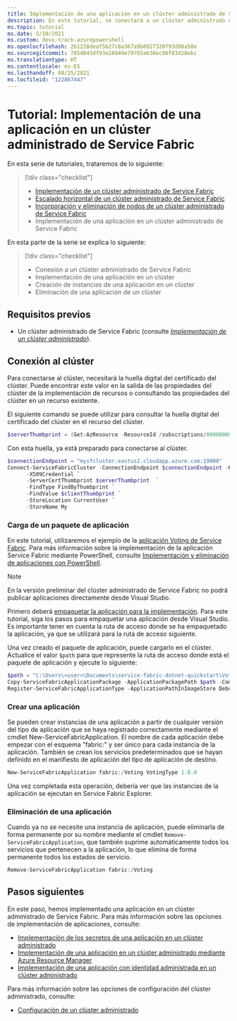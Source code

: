```yaml
---
title: Implementación de una aplicación en un clúster administrado de Service Fabric mediante PowerShell
description: En este tutorial, se conectará a un clúster administrado de Service Fabric e implementará una aplicación mediante PowerShell.
ms.topic: tutorial
ms.date: 5/10/2021
ms.custom: devx-track-azurepowershell
ms.openlocfilehash: 2b1228deaf5627c8a367a9b0927320f93d98a50e
ms.sourcegitcommit: 7854045df93e28949e79765a638ec86f83d28ebc
ms.translationtype: HT
ms.contentlocale: es-ES
ms.lasthandoff: 08/25/2021
ms.locfileid: "122867447"
---
```

# <a name="tutorial-deploy-an-app-to-a-service-fabric-managed-cluster"></a>Tutorial: Implementación de una aplicación en un clúster administrado de Service Fabric

En esta serie de tutoriales, trataremos de lo siguiente:

> [!div class="checklist"]
> * [Implementación de un clúster administrado de Service Fabric](tutorial-managed-cluster-deploy.md)
> * [Escalado horizontal de un clúster administrado de Service Fabric](tutorial-managed-cluster-scale.md)
> * [Incorporación y eliminación de nodos de un clúster administrado de Service Fabric](tutorial-managed-cluster-add-remove-node-type.md)
> * Implementación de una aplicación en un clúster administrado de Service Fabric

En esta parte de la serie se explica lo siguiente:

> [!div class="checklist"]
> * Conexión a un clúster administrado de Service Fabric
> * Implementación de una aplicación en un clúster
> * Creación de instancias de una aplicación en un clúster
> * Eliminación de una aplicación de un clúster

## <a name="prerequisites"></a>Requisitos previos

* Un clúster administrado de Service Fabric (consulte [*Implementación de un clúster administrado*](tutorial-managed-cluster-deploy.md)).

## <a name="connect-to-your-cluster"></a>Conexión al clúster

Para conectarse al clúster, necesitará la huella digital del certificado del clúster. Puede encontrar este valor en la salida de las propiedades del clúster de la implementación de recursos o consultando las propiedades del clúster en un recurso existente.

El siguiente comando se puede utilizar para consultar la huella digital del certificado del clúster en el recurso del clúster.

```powershell
$serverThumbprint = (Get-AzResource -ResourceId /subscriptions/00000000-0000-0000-0000-000000000000/resourceGroups/myResourceGroup/providers/Microsoft.ServiceFabric/managedclusters/mysfcluster).Properties.clusterCertificateThumbprints
```

Con esta huella, ya está preparado para conectarse al clúster.

```powershell
$connectionEndpoint = "mysfcluster.eastus2.cloudapp.azure.com:19000"
Connect-ServiceFabricCluster -ConnectionEndpoint $connectionEndpoint -KeepAliveIntervalInSec 10 `
      -X509Credential `
      -ServerCertThumbprint $serverThumbprint  `
      -FindType FindByThumbprint `
      -FindValue $clientThumbprint `
      -StoreLocation CurrentUser `
      -StoreName My

```

### <a name="upload-an-application-package"></a>Carga de un paquete de aplicación

En este tutorial, utilizaremos el ejemplo de la [aplicación Voting de Service Fabric](https://github.com/Azure-Samples/service-fabric-dotnet-quickstart/tree/voting-sample-no-reverse-proxy). Para más información sobre la implementación de la aplicación Service Fabric mediante PowerShell, consulte [Implementación y eliminación de aplicaciones con PowerShell](service-fabric-deploy-remove-applications.md).

> [!NOTE]
> En la versión preliminar del clúster administrado de Service Fabric no podrá publicar aplicaciones directamente desde Visual Studio.

Primero deberá [empaquetar la aplicación para la implementación](service-fabric-package-apps.md). Para este tutorial, siga los pasos para empaquetar una aplicación desde Visual Studio. Es importante tener en cuenta la ruta de acceso donde se ha empaquetado la aplicación, ya que se utilizará para la ruta de acceso siguiente.

Una vez creado el paquete de aplicación, puede cargarlo en el clúster. Actualice el valor `$path` para que represente la ruta de acceso donde está el paquete de aplicación y ejecute lo siguiente:

```powershell
$path = "C:\Users\<user>\Documents\service-fabric-dotnet-quickstart\Voting\pkg\Debug"
Copy-ServiceFabricApplicationPackage -ApplicationPackagePath $path -CompressPackage
Register-ServiceFabricApplicationType -ApplicationPathInImageStore Debug
```

### <a name="create-an-application"></a>Crear una aplicación

Se pueden crear instancias de una aplicación a partir de cualquier versión del tipo de aplicación que se haya registrado correctamente mediante el cmdlet New-ServiceFabricApplication. El nombre de cada aplicación debe empezar con el esquema "fabric:" y ser único para cada instancia de la aplicación. También se crean los servicios predeterminados que se hayan definido en el manifiesto de aplicación del tipo de aplicación de destino.

```powershell
New-ServiceFabricApplication fabric:/Voting VotingType 1.0.0
```

Una vez completada esta operación, debería ver que las instancias de la aplicación se ejecutan en Service Fabric Explorer.

### <a name="remove-an-application"></a>Eliminación de una aplicación

Cuando ya no se necesite una instancia de aplicación, puede eliminarla de forma permanente por su nombre mediante el cmdlet `Remove-ServiceFabricApplication`, que también suprime automáticamente todos los servicios que pertenecen a la aplicación, lo que elimina de forma permanente todos los estados de servicio.

```powershell
Remove-ServiceFabricApplication fabric:/Voting
```

## <a name="next-steps"></a>Pasos siguientes

En este paso, hemos implementado una aplicación en un clúster administrado de Service Fabric. Para más información sobre las opciones de implementación de aplicaciones, consulte:

* [Implementación de los secretos de una aplicación en un clúster administrado](how-to-managed-cluster-application-secrets.md)
* [Implementación de una aplicación en un clúster administrado mediante Azure Resource Manager](how-to-managed-cluster-app-deployment-template.md)
* [Implementación de una aplicación con identidad administrada en un clúster administrado](how-to-managed-cluster-application-managed-identity.md)


Para más información sobre las opciones de configuración del clúster administrado, consulte:

* [Configuración de un clúster administrado](how-to-managed-cluster-configuration.md)
